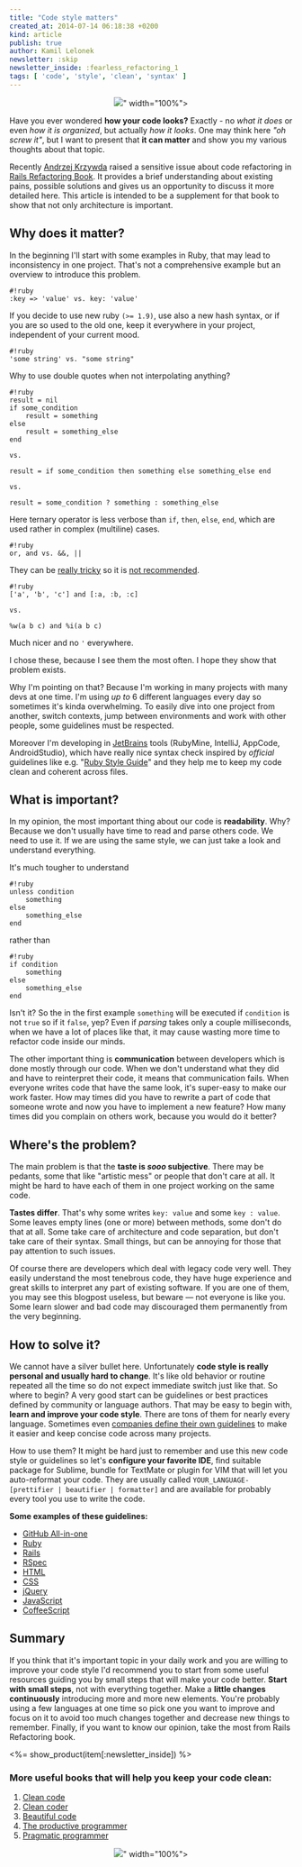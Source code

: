 ```yaml
---
title: "Code style matters"
created_at: 2014-07-14 06:18:38 +0200
kind: article
publish: true
author: Kamil Lelonek
newsletter: :skip
newsletter_inside: :fearless_refactoring_1
tags: [ 'code', 'style', 'clean', 'syntax' ]
---
```


<p>
  <figure align="center">
    <img src="<%= src_fit("clean-code/clean-code.jpg") %>" width="100%">
  </figure>
</p>

Have you ever wondered **how your code looks?** Exactly - no *what it does* or even *how it is organized*, but actually *how it looks*. One may think here *"oh screw it"*, but I want to present that **it can matter** and show you my various thoughts about that topic.

<!-- more -->

Recently [Andrzej Krzywda](http://andrzejonsoftware.blogspot.com/) raised a sensitive issue about code refactoring in [Rails Refactoring Book](http://rails-refactoring.com/). It provides a brief understanding about existing pains, possible solutions and gives us an opportunity to discuss it more detailed here. This article is intended to be a supplement for that book to show that not only architecture is important.

## Why does it matter?

In the beginning I'll start with some examples in Ruby, that may lead to inconsistency in one project. That's not a comprehensive example but an overview to introduce this problem.


```
#!ruby
:key => 'value' vs. key: 'value'
```
If you decide to use new ruby `(>= 1.9)`, use also a new hash syntax, or if you are so used to the old one, keep it everywhere in your project, independent of your current mood.

```
#!ruby
'some string' vs. "some string"
```
Why to use double quotes when not interpolating anything?

```
#!ruby
result = nil
if some_condition
	result = something
else
	result = something_else
end

vs.

result = if some_condition then something else something_else end

vs.

result = some_condition ? something : something_else
```
Here ternary operator is less verbose than `if`, `then`, `else`, `end`, which are used rather in complex (multiline) cases.

```
#!ruby
or, and vs. &&, ||

```
They can be [really tricky](http://devblog.avdi.org/2010/08/02/using-and-and-or-in-ruby/) so it is [not recommended](https://github.com/bbatsov/ruby-style-guide/commit/5920497452c1f6f604742a735f5684e86d4c0003).

```
#!ruby
['a', 'b', 'c'] and [:a, :b, :c]

vs.

%w(a b c) and %i(a b c)
```
Much nicer and no `'` everywhere.

I chose these, because I see them the most often. I hope they show that problem exists.

Why I'm pointing on that? Because I'm working in many projects with many devs at one time. I'm using *up to* 6 different languages every day so sometimes it's kinda overwhelming. To easily dive into one project from another, switch contexts, jump between environments and work with other people, some guidelines must be respected.

Moreover I'm developing in [JetBrains](http://www.jetbrains.com/) tools (RubyMine, IntelliJ, AppCode, AndroidStudio), which have really nice syntax check inspired by *official* guidelines like e.g. "[Ruby Style Guide](https://github.com/bbatsov/ruby-style-guide#syntax)" and they help me to keep my code clean and coherent across files.

## What is important?

In my opinion, the most important thing about our code is **readability**. Why? Because we don't usually have time to read and parse others code. We need to use it. If we are using the same style, we can just take a look and understand everything.

It's much tougher to understand

```
#!ruby
unless condition
	something
else
	something_else
end
```
rather than

```
#!ruby
if condition
	something
else
	something_else
end
```

Isn't it? So the in the first example `something` will be executed if `condition` is not `true` so if it `false`, yep? Even if _parsing_ takes only a couple milliseconds, when we have a lot of places like that, it may cause wasting more time to refactor code inside our minds.

The other important thing is **communication** between developers which is done mostly through our code. When we don't understand what they did and have to reinterpret their code, it means that communication fails. When everyone writes code that have the same look, it's super-easy to make our work faster.
How may times did you have to rewrite a part of code that someone wrote and now you have to implement a new feature? How many times did you complain on others work, because you would do it better?

## Where's the problem?
The main problem is that the **taste is *sooo* subjective**. There may be pedants, some that like "artistic mess" or people that don't care at all. It might be hard to have each of them in one project working on the same code.

**Tastes differ**. That's why some writes `key: value` and some `key : value`. Some leaves empty lines (one or more) between methods, some don't do that at all. Some take care of architecture and code separation, but don't take care of their syntax. Small things, but can be annoying for those that pay attention to such issues.

Of course there are developers which deal with legacy code very well. They easily understand the most tenebrous code, they have huge experience and great skills to interpret any part of existing software. If you are one of them, you may see this blogpost useless, but beware — not everyone is like you. Some learn slower and bad code may discouraged them permanently from the very beginning.

## How to solve it?
We cannot have a silver bullet here. Unfortunately **code style is really personal and usually hard to change**. It's like old behavior or routine repeated all the time so do not expect immediate switch just like that. So where to begin? A very good start can be guidelines or best practices defined by community or language authors. That may be easy to begin with, **learn and improve your code style**. There are tons of them for nearly every language. Sometimes even [companies define their own guidelines](https://github.com/monterail/guidelines/blob/master/rails.md) to make it easier and keep concise code across many projects.

How to use them? It might be hard just to remember and use this new code style or guidelines so let's **configure your favorite IDE**, find suitable package for Sublime, bundle for TextMate or plugin for VIM that will let you auto-reformat your code. They are usually called `YOUR_LANGUAGE-[prettifier | beautifier | formatter]` and are available for probably every tool you use to write the code.

**Some examples of these guidelines:**

- [GitHub All-in-one](https://github.com/styleguide)
- [Ruby](https://github.com/bbatsov/ruby-style-guide)
- [Rails](https://github.com/bbatsov/rails-style-guide)
- [RSpec](http://betterspecs.org/)
- [HTML](http://google-styleguide.googlecode.com/svn/trunk/htmlcssguide.xml)
- [CSS](https://github.com/csswizardry/CSS-Guidelines)
- [jQuery](http://contribute.jquery.org/style-guide/js/)
- [JavaScript](http://google-styleguide.googlecode.com/svn/trunk/javascriptguide.xml)
- [CoffeeScript](https://github.com/polarmobile/coffeescript-style-guide)

## Summary

If you think that it's important topic in your daily work and you are willing to improve your code style I'd recommend you to start from some useful resources guiding you by small steps that will make your code better. **Start with small steps**, not with everything together. Make a **little changes continuously** introducing more and more new elements. You're probably using a few languages at one time so pick one you want to improve and focus on it to avoid too much changes together and decrease new things to remember. Finally, if you want to know our opinion, take the most from Rails Refactoring book.

<%= show_product(item[:newsletter_inside]) %>

### More useful books that will help you keep your code clean:
1. [Clean code](http://www.amazon.com/Clean-Code-Handbook-Software-Craftsmanship/dp/0132350882)
2. [Clean coder](http://www.amazon.com/Clean-Coder-Conduct-Professional-Programmers/dp/0137081073/)
3. [Beautiful code](http://www.amazon.com/exec/obidos/ASIN/0596510047/)
4. [The productive programmer](http://www.amazon.com/exec/obidos/ASIN/0596519788)
5. [Pragmatic programmer](http://www.amazon.com/Pragmatic-Programmer-Journeyman-Master/dp/020161622X/)


<p>
  <figure align="center">
    <img src="<%= src_fit("clean-code/keep-calm-and-code-clean.png") %>" width="100%">
  </figure>
</p>
